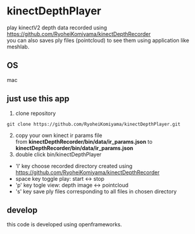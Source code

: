 # kinectDepthPlayer
play kinectV2 depth data recorded using https://github.com/RyoheiKomiyama/kinectDepthRecorder  
you can also saves ply files (pointcloud) to see them using application like meshlab.

## OS
mac

## just use this app
1. clone repository
```
git clone https://github.com/RyoheiKomiyama/kinectDepthPlayer.git
```
2. copy your own kinect ir params file  
from **kinectDepthRecorder/bin/data/ir_params.json** to **kinectDepthRecorder/bin/data/ir_params.json**  
3. double click bin/kinectDepthPlayer

- 'l' key
choose recorded directory created using https://github.com/RyoheiKomiyama/kinectDepthRecorder
- space key
toggle play: start <-> stop
- 'p' key
togle view: depth image <-> pointcloud
- 's' key
save ply files corresponding to all files in chosen directory

## develop
this code is developed using openframeworks.
